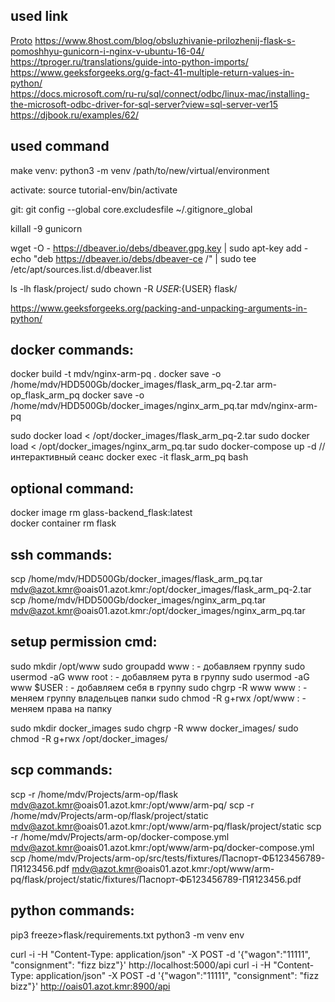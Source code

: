 ## used link
[Proto](https://github.com/Radu-Raicea/Dockerized-Flask/)
https://www.8host.com/blog/obsluzhivanie-prilozhenij-flask-s-pomoshhyu-gunicorn-i-nginx-v-ubuntu-16-04/  
https://tproger.ru/translations/guide-into-python-imports/  
https://www.geeksforgeeks.org/g-fact-41-multiple-return-values-in-python/  
https://docs.microsoft.com/ru-ru/sql/connect/odbc/linux-mac/installing-the-microsoft-odbc-driver-for-sql-server?view=sql-server-ver15  
https://djbook.ru/examples/62/  

## used command

make venv:
python3 -m venv /path/to/new/virtual/environment

activate:
source tutorial-env/bin/activate


git:
git config --global core.excludesfile ~/.gitignore_global


killall -9 gunicorn

wget -O - https://dbeaver.io/debs/dbeaver.gpg.key | sudo apt-key add -
echo "deb https://dbeaver.io/debs/dbeaver-ce /" | sudo tee /etc/apt/sources.list.d/dbeaver.list

ls -lh flask/project/
sudo chown -R ${USER}:${USER} flask/

https://www.geeksforgeeks.org/packing-and-unpacking-arguments-in-python/

## docker commands:

docker build -t mdv/nginx-arm-pq .
docker save -o /home/mdv/HDD500Gb/docker_images/flask_arm_pq-2.tar arm-op_flask_arm_pq
docker save -o /home/mdv/HDD500Gb/docker_images/nginx_arm_pq.tar mdv/nginx-arm-pq 

sudo docker load < /opt/docker_images/flask_arm_pq-2.tar 
sudo docker load < /opt/docker_images/nginx_arm_pq.tar 
sudo docker-compose up -d
// интерактивный сеанс
docker exec -it flask_arm_pq bash 


## optional command:

docker image rm glass-backend_flask:latest  
docker container rm flask 

## ssh commands:

scp /home/mdv/HDD500Gb/docker_images/flask_arm_pq.tar mdv@azot.kmr@oais01.azot.kmr:/opt/docker_images/flask_arm_pq-2.tar  
scp /home/mdv/HDD500Gb/docker_images/nginx_arm_pq.tar mdv@azot.kmr@oais01.azot.kmr:/opt/docker_images/nginx_arm_pq.tar  

## setup permission cmd:

sudo mkdir /opt/www
sudo groupadd www : - добавляем группу 
sudo usermod -aG www root : - добавляем рута в группу
sudo usermod -aG www $USER : - добавляем себя в группу
sudo chgrp -R www www : - меняем группу владельцев папки
sudo chmod -R g+rwx /opt/www : - меняем права на папку

sudo mkdir docker_images
sudo chgrp -R www docker_images/
sudo chmod -R g+rwx /opt/docker_images/

## scp commands:

scp -r /home/mdv/Projects/arm-op/flask  mdv@azot.kmr@oais01.azot.kmr:/opt/www/arm-pq/
scp -r /home/mdv/Projects/arm-op/flask/project/static  mdv@azot.kmr@oais01.azot.kmr:/opt/www/arm-pq/flask/project/static
scp -r /home/mdv/Projects/arm-op/docker-compose.yml   mdv@azot.kmr@oais01.azot.kmr:/opt/www/arm-pq/docker-compose.yml 
scp /home/mdv/Projects/arm-op/src/tests/fixtures/Паспорт-ФБ123456789-ПЯ123456.pdf   mdv@azot.kmr@oais01.azot.kmr:/opt/www/arm-pq/flask/project/static/fixtures/Паспорт-ФБ123456789-ПЯ123456.pdf 


## python commands:

pip3 freeze>flask/requirements.txt
python3 -m venv env

curl -i -H "Content-Type: application/json" -X POST -d '{"wagon":"11111", "consignment": "fizz bizz"}' http://localhost:5000/api
curl -i -H "Content-Type: application/json" -X POST -d '{"wagon":"11111", "consignment": "fizz bizz"}' http://oais01.azot.kmr:8900/api



